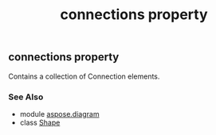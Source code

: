 ﻿---
title: connections property
second_title: Aspose.Diagram for Python via .NET API References
description: 
type: docs
weight: 410
url: /python-net/aspose.diagram/shape/connections/
is_root: false
---

## connections property


Contains a collection of Connection elements.

### See Also
* module [aspose.diagram](../../)
* class [Shape](/diagram/python-net/aspose.diagram/shape)
